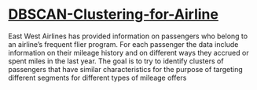 # [DBSCAN-Clustering-for-Airline](https://github.com/D4Danny/DBSCAN-Clustering-for-Airline/blob/main/DBSCAN%20Clustering%20for%20East%20West%20Airline.ipynb)

 East West Airlines has provided information on passengers who belong to an airline’s frequent flier program. For each passenger the data include information on their mileage history and on different ways they accrued or spent miles in the last year. The goal is to try to identify clusters of passengers that have similar characteristics for the purpose of targeting different segments for different types of mileage offers
